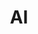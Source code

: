 ---
title: "AI"
layout: index.njk
category: ProfessionalMusings
parent: /ProfessionalMusings/
parentTitle: Professional Musings
---